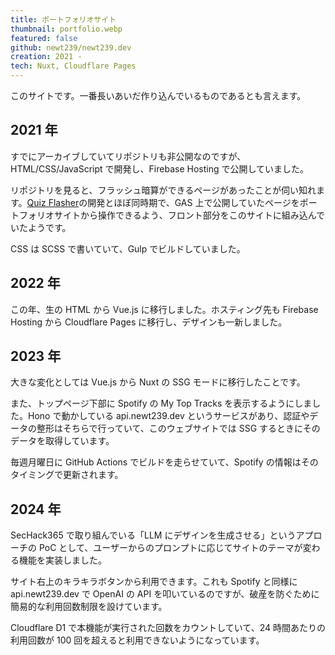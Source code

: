 ```yaml
---
title: ポートフォリオサイト
thumbnail: portfolio.webp
featured: false
github: newt239/newt239.dev
creation: 2021 -
tech: Nuxt, Cloudflare Pages
---
```


このサイトです。一番長いあいだ作り込んでいるものであるとも言えます。

## 2021 年

すでにアーカイブしていてリポジトリも非公開なのですが、HTML/CSS/JavaScript で開発し、Firebase Hosting で公開していました。

リポジトリを見ると、フラッシュ暗算ができるページがあったことが伺い知れます。[Quiz Flasher](./quiz-flasher)の開発とほぼ同時期で、GAS 上で公開していたページをポートフォリオサイトから操作できるよう、フロント部分をこのサイトに組み込んでいたようです。

CSS は SCSS で書いていて、Gulp でビルドしていました。

## 2022 年

この年、生の HTML から Vue.js に移行しました。ホスティング先も Firebase Hosting から Cloudflare Pages に移行し、デザインも一新しました。

## 2023 年

大きな変化としては Vue.js から Nuxt の SSG モードに移行したことです。

また、トップページ下部に Spotify の My Top Tracks を表示するようにしました。Hono で動かしている api.newt239.dev というサービスがあり、認証やデータの整形はそちらで行っていて、このウェブサイトでは SSG するときにそのデータを取得しています。

毎週月曜日に GitHub Actions でビルドを走らせていて、Spotify の情報はそのタイミングで更新されます。

## 2024 年

SecHack365 で取り組んでいる「LLM にデザインを生成させる」というアプローチの PoC として、ユーザーからのプロンプトに応じてサイトのテーマが変わる機能を実装しました。

サイト右上のキラキラボタンから利用できます。これも Spotify と同様に api.newt239.dev で OpenAI の API を叩いているのですが、破産を防ぐために簡易的な利用回数制限を設けています。

Cloudflare D1 で本機能が実行された回数をカウントしていて、24 時間あたりの利用回数が 100 回を超えると利用できないようになっています。
